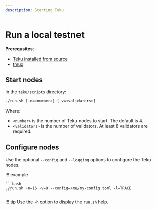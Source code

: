 ```yaml
---
description: Starting Teku
---
```


# Run a local testnet

**Prerequsites**:

* [Teku installed from source](Build-From-Source.md)
* [tmux](https://github.com/tmux/tmux/wiki)

## Start nodes

In the `teku/scripts` directory:

```bash
./run.sh [-n=<number>] [-v=<validators>]
```

Where:

* `<number>` is the number of Teku nodes to start. The default is 4.
* `<validators>` is the number of validators. At least 8 validators are required.

## Configure nodes

Use the optional `--config` and `--logging` options to configure the Teku nodes.

!!! example

    ```bash
    ./run.sh -n=16 -v=8 --config=/me/my-config.toml -l=TRACE
    ```

!!! tip
    Use the `-h` option to display the `run.sh` help.
